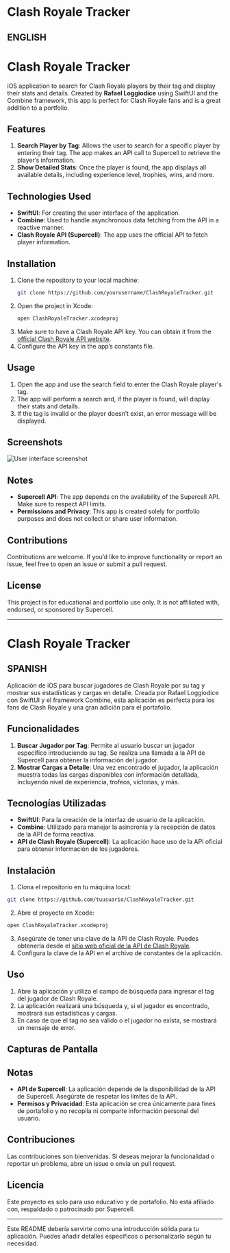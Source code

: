 # Clash Royale Tracker


ENGLISH
---

# Clash Royale Tracker

iOS application to search for Clash Royale players by their tag and display their stats and details. Created by **Rafael Loggiodice** using SwiftUI and the Combine framework, this app is perfect for Clash Royale fans and is a great addition to a portfolio.

## Features

1. **Search Player by Tag**: Allows the user to search for a specific player by entering their tag. The app makes an API call to Supercell to retrieve the player’s information.
2. **Show Detailed Stats**: Once the player is found, the app displays all available details, including experience level, trophies, wins, and more.

## Technologies Used

- **SwiftUI**: For creating the user interface of the application.
- **Combine**: Used to handle asynchronous data fetching from the API in a reactive manner.
- **Clash Royale API (Supercell)**: The app uses the official API to fetch player information.

## Installation

1. Clone the repository to your local machine:
    ```bash
    git clone https://github.com/yourusername/ClashRoyaleTracker.git
    ```
2. Open the project in Xcode:
    ```bash
    open ClashRoyaleTracker.xcodeproj
    ```
3. Make sure to have a Clash Royale API key. You can obtain it from the [official Clash Royale API website](https://developer.clashroyale.com).
4. Configure the API key in the app’s constants file.

## Usage

1. Open the app and use the search field to enter the Clash Royale player's tag.
2. The app will perform a search and, if the player is found, will display their stats and details.
3. If the tag is invalid or the player doesn’t exist, an error message will be displayed.

## Screenshots

![User interface screenshot](./path/to/simulator_screenshot_63143494-F648-4993-B836-EC730FF44105.png)



## Notes

- **Supercell API**: The app depends on the availability of the Supercell API. Make sure to respect API limits.
- **Permissions and Privacy**: This app is created solely for portfolio purposes and does not collect or share user information.

## Contributions

Contributions are welcome. If you’d like to improve functionality or report an issue, feel free to open an issue or submit a pull request.

## License

This project is for educational and portfolio use only. It is not affiliated with, endorsed, or sponsored by Supercell.

---

# Clash Royale Tracker

SPANISH
---

Aplicación de iOS para buscar jugadores de Clash Royale por su tag y mostrar sus estadísticas y cargas en detalle. Creada por Rafael Loggiodice con SwiftUI y el framework Combine, esta aplicación es perfecta para los fans de Clash Royale y una gran adición para el portafolio.

## Funcionalidades

1. **Buscar Jugador por Tag**: Permite al usuario buscar un jugador específico introduciendo su tag. Se realiza una llamada a la API de Supercell para obtener la información del jugador.
2. **Mostrar Cargas a Detalle**: Una vez encontrado el jugador, la aplicación muestra todas las cargas disponibles con información detallada, incluyendo nivel de experiencia, trofeos, victorias, y más.

## Tecnologías Utilizadas

- **SwiftUI**: Para la creación de la interfaz de usuario de la aplicación.
- **Combine**: Utilizado para manejar la asincronía y la recepción de datos de la API de forma reactiva.
- **API de Clash Royale (Supercell)**: La aplicación hace uso de la API oficial para obtener información de los jugadores.

## Instalación

1. Clona el repositorio en tu máquina local:
```bash
git clone https://github.com/tuusuario/ClashRoyaleTracker.git
```
2. Abre el proyecto en Xcode:
```bash
open ClashRoyaleTracker.xcodeproj
```
3. Asegúrate de tener una clave de la API de Clash Royale. Puedes obtenerla desde el [sitio web oficial de la API de Clash Royale](https://developer.clashroyale.com).
4. Configura la clave de la API en el archivo de constantes de la aplicación.

## Uso

1. Abre la aplicación y utiliza el campo de búsqueda para ingresar el tag del jugador de Clash Royale.
2. La aplicación realizará una búsqueda y, si el jugador es encontrado, mostrará sus estadísticas y cargas.
3. En caso de que el tag no sea válido o el jugador no exista, se mostrará un mensaje de error.

## Capturas de Pantalla



## Notas

- **API de Supercell**: La aplicación depende de la disponibilidad de la API de Supercell. Asegúrate de respetar los límites de la API.
- **Permisos y Privacidad**: Esta aplicación se crea únicamente para fines de portafolio y no recopila ni comparte información personal del usuario.

## Contribuciones

Las contribuciones son bienvenidas. Si deseas mejorar la funcionalidad o reportar un problema, abre un issue o envía un pull request.

## Licencia

Este proyecto es solo para uso educativo y de portafolio. No está afiliado con, respaldado o patrocinado por Supercell.

--- 

Este README debería servirte como una introducción sólida para tu aplicación. Puedes añadir detalles específicos o personalizarlo según tu necesidad.
